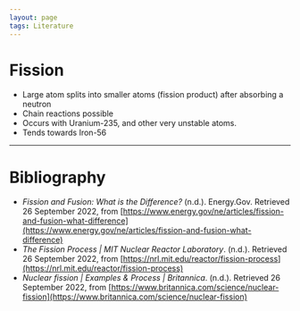 ```yaml
---
layout: page
tags: Literature 
---
```


# Fission

- Large atom splits into smaller atoms (fission product) after absorbing a neutron
- Chain reactions possible
- Occurs with Uranium-235, and other very unstable atoms.
- Tends towards Iron-56

---

# Bibliography

- _Fission and Fusion: What is the Difference?_ (n.d.). Energy.Gov. Retrieved 26 September 2022, from [https://www.energy.gov/ne/articles/fission-and-fusion-what-difference](https://www.energy.gov/ne/articles/fission-and-fusion-what-difference)
- _The Fission Process | MIT Nuclear Reactor Laboratory_. (n.d.). Retrieved 26 September 2022, from [https://nrl.mit.edu/reactor/fission-process](https://nrl.mit.edu/reactor/fission-process)
- _Nuclear fission | Examples & Process | Britannica_. (n.d.). Retrieved 26 September 2022, from [https://www.britannica.com/science/nuclear-fission](https://www.britannica.com/science/nuclear-fission)